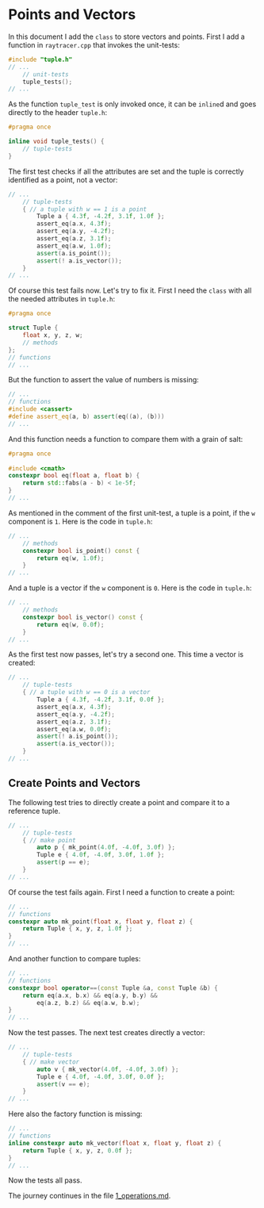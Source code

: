 # Points and Vectors

In this document I add the `class` to store vectors and points.
First I add a function in `raytracer.cpp` that invokes the unit-tests:


```c++
#include "tuple.h"
// ...
	// unit-tests
	tuple_tests();
// ...
```

As the function `tuple_test` is only invoked once, it can be `inline`d and
goes directly to the header `tuple.h`:

```c++
#pragma once

inline void tuple_tests() {
	// tuple-tests
}
```

The first test checks if all the attributes are set and the tuple is
correctly identified as a point, not a vector:

```c++
// ...
	// tuple-tests
	{ // a tuple with w == 1 is a point
		Tuple a { 4.3f, -4.2f, 3.1f, 1.0f };
		assert_eq(a.x, 4.3f);
		assert_eq(a.y, -4.2f);
		assert_eq(a.z, 3.1f);
		assert_eq(a.w, 1.0f);
		assert(a.is_point());
		assert(! a.is_vector());
	}
// ...
```

Of course this test fails now. Let's try to fix it.
First I need the `class` with all the needed attributes in `tuple.h`:

```C++
#pragma once

struct Tuple {
	float x, y, z, w;
	// methods
};
// functions
// ...
```

But the function to assert the value of numbers is missing:

```c++
// ...
// functions
#include <cassert>
#define assert_eq(a, b) assert(eq((a), (b)))
// ...
```

And this function needs a function to compare them with a grain of salt:

```c++
#pragma once
	
#include <cmath>
constexpr bool eq(float a, float b) {
	return std::fabs(a - b) < 1e-5f;
}
// ...
```
As mentioned in the comment of the first unit-test, a tuple is a point,
if the `w` component is `1`. Here is the code in `tuple.h`:

```c++
// ...
	// methods
	constexpr bool is_point() const {
		return eq(w, 1.0f);
	}
// ...
```
And a tuple is a vector if the `w` component is `0`. Here is the code in
`tuple.h`:

```c++
// ...
	// methods
	constexpr bool is_vector() const {
		return eq(w, 0.0f);
	}
// ...
```

As the first test now passes, let's try a second one.
This time a vector is created:

```c++
// ...
	// tuple-tests
	{ // a tuple with w == 0 is a vector
		Tuple a { 4.3f, -4.2f, 3.1f, 0.0f };
		assert_eq(a.x, 4.3f);
		assert_eq(a.y, -4.2f);
		assert_eq(a.z, 3.1f);
		assert_eq(a.w, 0.0f);
		assert(! a.is_point());
		assert(a.is_vector());
	}
// ...
```

## Create Points and Vectors

The following test tries to directly create a point and compare it to a
reference tuple.

```c++
// ...
	// tuple-tests
	{ // make point
		auto p { mk_point(4.0f, -4.0f, 3.0f) };
		Tuple e { 4.0f, -4.0f, 3.0f, 1.0f };
		assert(p == e);
	}
// ...
```

Of course the test fails again. First I need a function to create a
point:

```c++
// ...
// functions
constexpr auto mk_point(float x, float y, float z) {
	return Tuple { x, y, z, 1.0f };
}
// ...
```

And another function to compare tuples:

```c++
// ...
// functions
constexpr bool operator==(const Tuple &a, const Tuple &b) {
	return eq(a.x, b.x) && eq(a.y, b.y) &&
		eq(a.z, b.z) && eq(a.w, b.w);
}
// ...
```

Now the test passes.
The next test creates directly a vector:

```c++
// ...
	// tuple-tests
	{ // make vector
		auto v { mk_vector(4.0f, -4.0f, 3.0f) };
		Tuple e { 4.0f, -4.0f, 3.0f, 0.0f };
		assert(v == e);
	}
// ...
```

Here also the factory function is missing:

```c++
// ...
// functions
inline constexpr auto mk_vector(float x, float y, float z) {
	return Tuple { x, y, z, 0.0f };
}
// ...
```

Now the tests all pass.

The journey continues in the file
[1_operations.md](./1_operations.md).
